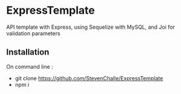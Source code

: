 # ExpressTemplate

API template with Express, using Sequelize with MySQL, and Joi for validation parameters

## Installation

On command line :
- git clone https://github.com/StevenChalle/ExpressTemplate
- npm i
